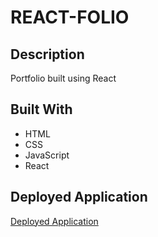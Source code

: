 # REACT-FOLIO

## Description
Portfolio built using React

## Built With
* HTML
* CSS
* JavaScript
* React

## Deployed Application
[Deployed Application](https://sumwillrodt.github.io/react-folio/)